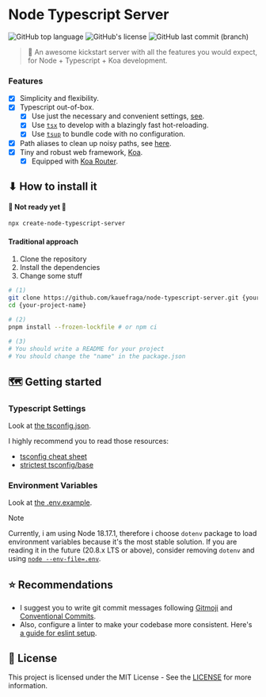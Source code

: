 # Node Typescript Server

![GitHub top language](https://img.shields.io/github/languages/top/kauefraga/node-typescript-server)
![GitHub's license](https://img.shields.io/github/license/kauefraga/node-typescript-server)
![GitHub last commit (branch)](https://img.shields.io/github/last-commit/kauefraga/node-typescript-server/main)

<!-- tag: downloads/execuções do cnts (create-node-typescript-server) -->

> 🧰 An awesome kickstart server with all the features you would expect, for Node + Typescript + Koa development.

### Features

- [x] Simplicity and flexibility.
- [x] Typescript out-of-box.
  - [x] Use just the necessary and convenient settings, [see](tsconfig.json).
  - [x] Use [`tsx`](https://github.com/esbuild-kit/tsx) to develop with a blazingly fast hot-reloading.
  - [x] Use [`tsup`](https://github.com/egoist/tsup) to bundle code with no configuration.
- [x] Path aliases to clean up noisy paths, see [here](docs/path-aliases.md).
- [x] Tiny and robust web framework, [Koa](https://koajs.com).
  - [x] Equipped with [Koa Router](https://www.npmjs.com/package/koa-router).

## ⬇ How to install it

#### 🚧 Not ready yet 🚧

```bash
npx create-node-typescript-server
```

#### Traditional approach

1. Clone the repository
2. Install the dependencies
3. Change some stuff

```bash
# (1)
git clone https://github.com/kauefraga/node-typescript-server.git {your-project-name}
cd {your-project-name}

# (2)
pnpm install --frozen-lockfile # or npm ci

# (3)
# You should write a README for your project
# You should change the "name" in the package.json
```

## 🗺 Getting started

### Typescript Settings

Look at [the tsconfig.json](tsconfig.json).

I highly recommend you to read those resources:

- [tsconfig cheat sheet](https://www.totaltypescript.com/tsconfig-cheat-sheet)
- [strictest tsconfig/base](https://github.com/tsconfig/bases/blob/031273b815ff7f672c7c9057fb7d19ef363054b1/bases/strictest.json)

### Environment Variables

Look at [the .env.example](.env.example).

> [!NOTE]
> Currently, i am using Node 18.17.1, therefore i choose `dotenv` package to load environment variables because it's the most stable solution. If you are reading it in the future (20.8.x LTS or above), consider removing `dotenv` and using [`node --env-file=.env`](https://nodejs.org/api/cli.html#--env-fileconfig).

## ⭐ Recommendations

- I suggest you to write git commit messages following [Gitmoji](https://github.com/carloscuesta/gitmoji) and [Conventional Commits](https://www.conventionalcommits.org).
- Also, configure a linter to make your codebase more consistent. Here's [a guide for eslint setup](docs/eslint.md).

<!-- fazer/procurar um middleware simples de limite de requisições

pensar sobre banco de dados, logger...

descrever a estrutura de pastas (core, http e infra -> controllers, middlewares, entities/models, repositories, usecases, migrations...) -->

## 📝 License

This project is licensed under the MIT License - See the [LICENSE](https://github.com/kauefraga/node-typescript-server/blob/main/LICENSE) for more information.
